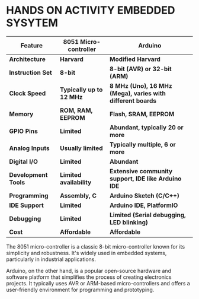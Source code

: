 # HANDS ON ACTIVITY EMBEDDED SYSYTEM

| **Feature** | **8051 Micro- controller** | **Arduino** |
| --- | --- | --- |
| **Architecture** | **Harvard** | **Modified Harvard** |
| **Instruction Set** | **8-bit** | **8-bit (AVR) or 32-bit (ARM)** |
| **Clock Speed** | **Typically up to 12 MHz** | **8 MHz (Uno), 16 MHz (Mega), varies with different boards** |
| **Memory** | **ROM, RAM, EEPROM** | **Flash, SRAM, EEPROM** |
| **GPIO Pins** | **Limited** | **Abundant, typically 20 or more** |
| **Analog Inputs** | **Usually limited** | **Typically multiple, 6 or more** |
| **Digital I/O** | **Limited** | **Abundant** |
| **Development Tools** | **Limited availability** | **Extensive community support, IDE like Arduino IDE** |
| **Programming** | **Assembly, C** | **Arduino Sketch (C/C++)** |
| **IDE Support** | **Limited** | **Arduino IDE, PlatformIO** |
| **Debugging** | **Limited** | **Limited (Serial debugging, LED blinking)** |
| **Cost** | **Affordable** | **Affordable** |

The 8051 micro-controller is a classic 8-bit micro-controller known for its simplicity and robustness. It's widely used in embedded systems, particularly in industrial applications.

Arduino, on the other hand, is a popular open-source hardware and software platform that simplifies the process of creating electronics projects. It typically uses AVR or ARM-based micro-controllers and offers a user-friendly environment for programming and prototyping.
